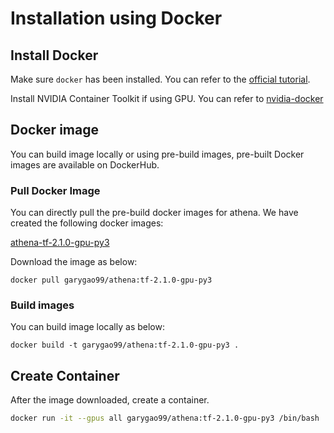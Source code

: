 # Installation using Docker

## Install Docker

Make sure `docker` has been installed. You can refer to the [official tutorial](https://docs.docker.com/install/).

Install NVIDIA Container Toolkit if using GPU. You can refer to [nvidia-docker](https://github.com/NVIDIA/nvidia-docker)

## Docker image

You can build image locally or using pre-build images,  pre-built Docker images are available on DockerHub.

### Pull Docker Image

You can directly pull the pre-build docker images for athena. We have created the following docker images:

[athena-tf-2.1.0-gpu-py3](https://hub.docker.com/repository/docker/garygao99/athena/)

Download the image as below:
```
docker pull garygao99/athena:tf-2.1.0-gpu-py3
```

### Build images

You can build image locally as below:
```
docker build -t garygao99/athena:tf-2.1.0-gpu-py3 .
```

## Create Container

After the image downloaded, create a container.

```bash
docker run -it --gpus all garygao99/athena:tf-2.1.0-gpu-py3 /bin/bash
```
